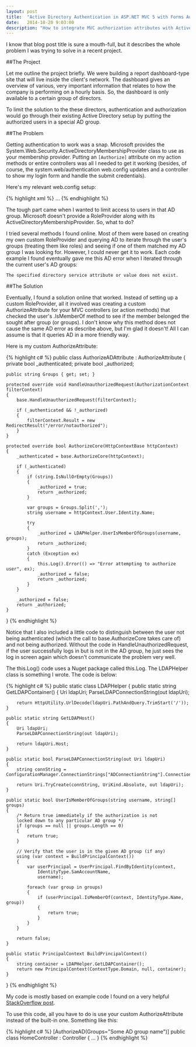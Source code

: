 ```yaml
---
layout: post
title:  "Active Directory Authentication in ASP.NET MVC 5 with Forms Authentication and Group-Based Authorization"
date:   2014-10-20 9:03:00
description: "How to integrate MVC authorization attributes with Active Directory."
---
```


I know that blog post title is sure a mouth-full, but it describes the whole problem I was trying to solve in a recent project.

##The Project

Let me outline the project briefly.  We were building a report dashboard-type site that will live inside the client's network.  The dashboard gives an overview of various, very important information that relates to how the company is performing on a hourly basis.  So, the dashboard is only available to a certain group of directors.

To limit the solution to the these directors, authentication and authorization would go through their existing Active Directory setup by putting the authorized users in a special AD group.

##The Problem

Getting authentication to work was a snap.  Microsoft provides the System.Web.Security.ActiveDirectoryMembershipProvider
class to use as your membership provider.  Putting an `[Authorize]` attribute on my action methods or entire controllers was all I needed to get it working (besides, of course, the system.web/authentication web.config updates and a controller to show my login form and handle the submit credentials).

Here's my relevant web.config setup:

{% highlight xml %}
<connectionStrings>
    <add name="ADConnectionString" connectionString="<ldap connection string here>" />
</connectionStrings>
…
<authentication mode="Forms">
    <forms name=".AuthCookie" loginUrl="~/login"/>
</authentication>
<membership defaultProvider="ADMembershipProvider">
    <providers>
            <clear/>
            <add name="ADMembershipProvider"
                 type="System.Web.Security.ActiveDirectoryMembershipProvider"
                 connectionStringName="ADConnectionString"
                 attributeMapUsername="sAMAccountName"/>
    </providers>
</membership>
{% endhighlight %}

The tough part came when I wanted to limit access to users in that AD group. Microsoft doesn't provide a RoleProvider along with its ActiveDirectoryMembershipProvider. So, what to do?

I tried several methods I found online. Most of them were based on creating my own custom RoleProvider and querying AD to iterate through the user's groups (treating them like roles) and seeing if one of them matched my AD group I was looking for. However, I could never get it to work. Each code example I found eventually gave me this AD error when I iterated through the current user's AD groups:


    The specified directory service attribute or value does not exist.

##The Solution

Eventually, I found a solution online that worked. Instead of setting up a custom RoleProvider, all it involved was creating a custom AuthorizeAttribute for your MVC controllers (or action methods) that checked the user's .IsMemberOf method to see if the member belonged the sought after group (or groups). I don't know why this method does not cause the same AD error as describe above, but I'm glad it doesn't! All I can assume is that it queries AD in a more friendly way.

Here is my custom AuthorizeAttribute:

{% highlight c# %}
public class AuthorizeADAttribute : AuthorizeAttribute
{
    private bool _authenticated;
    private bool _authorized;

    public string Groups { get; set; }

    protected override void HandleUnauthorizedRequest(AuthorizationContext filterContext)
    {
        base.HandleUnauthorizedRequest(filterContext);

        if (_authenticated && !_authorized)
        {
            filterContext.Result = new RedirectResult("/error/notauthorized");
        }
    }

    protected override bool AuthorizeCore(HttpContextBase httpContext)
    {
        _authenticated = base.AuthorizeCore(httpContext);

        if (_authenticated)
        {
            if (string.IsNullOrEmpty(Groups))
            {
                _authorized = true;
                return _authorized;
            }

            var groups = Groups.Split(',');
            string username = httpContext.User.Identity.Name;

            try
            {
                _authorized = LDAPHelper.UserIsMemberOfGroups(username, groups);
                return _authorized;
            }
            catch (Exception ex)
            {
                this.Log().Error(() => "Error attempting to authorize user", ex);
                _authorized = false;
                return _authorized;
            }
        }

        _authorized = false;
        return _authorized;
    }
}
{% endhighlight %}

Notice that I also included a little code to distinguish between the user not being authenticated (which the call to base.AuthorizeCore takes care of) and not being authorized. Without the code in HandleUnauthorizedRequest, if the user successfully logs in but is not in the AD group, he just sees the log in screen again which doesn't communicate the problem very well.

The this.Log() code uses a Nuget package called this.Log. The LDAPHelper class is something I wrote. The code is below:

{% highlight c# %}
public static class LDAPHelper
{
    public static string GetLDAPContainer()
    {
        Uri ldapUri;
        ParseLDAPConnectionString(out ldapUri);

        return HttpUtility.UrlDecode(ldapUri.PathAndQuery.TrimStart('/'));
    }

    public static string GetLDAPHost()
    {
        Uri ldapUri;
        ParseLDAPConnectionString(out ldapUri);

        return ldapUri.Host;
    }

    public static bool ParseLDAPConnectionString(out Uri ldapUri)
    {
        string connString = ConfigurationManager.ConnectionStrings["ADConnectionString"].ConnectionString;

        return Uri.TryCreate(connString, UriKind.Absolute, out ldapUri);
    }

    public static bool UserIsMemberOfGroups(string username, string[] groups)
    {
        /* Return true immediately if the authorization is not
        locked down to any particular AD group */
        if (groups == null || groups.Length == 0)
        {
            return true;
        }

        // Verify that the user is in the given AD group (if any)
        using (var context = BuildPrincipalContext())
        {
            var userPrincipal = UserPrincipal.FindByIdentity(context,
                IdentityType.SamAccountName,
                username);

            foreach (var group in groups)
            {
                if (userPrincipal.IsMemberOf(context, IdentityType.Name, group))
                {
                    return true;
                }
            }
        }

        return false;
    }

    public static PrincipalContext BuildPrincipalContext()
    {
        string container = LDAPHelper.GetLDAPContainer();
        return new PrincipalContext(ContextType.Domain, null, container);
    }
}
{% endhighlight %}

My code is mostly based on example code I found on a very helpful [StackOverflow post][so-post].

To use this code, all you have to do is use your custom AuthorizeAttribute instead of the built-in one. Something like this:

{% highlight c# %}
[AuthorizeAD(Groups="Some AD group name")]
public class HomeController : Controller
{
…
}
{% endhighlight %}

[so-post]: http://stackoverflow.com/questions/4342271/asp-net-mvc-forms-authorization-with-active-directory-groups/4383502#4383502
